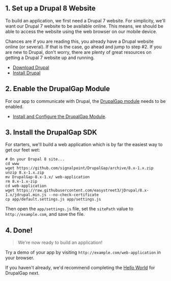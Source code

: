 ## 1. Set up a Drupal 8 Website

To build an application, we first need a Drupal 7 website. For simplicity, we'll want our Drupal 7 website to be available online. This means, we should be able to access the website using the web browser on our mobile device.

Chances are if you are reading this, you already have a Drupal website online (or several). If that is the case, go ahead and jump to step #2. If you are new to Drupal, don't worry, there are plenty of great resources on getting a Drupal 7 website up and running.

 - [Download Drupal](https://drupal.org/download)
 - [Install Drupal](http://drupal.org/documentation/install)

## 2. Enable the DrupalGap Module

For our app to communicate with Drupal, the [DrupalGap module](http://www.drupal.org/project/drupalgap) needs to be enabled.

- [Install and Configure the DrupalGap Module](http://cgit.drupalcode.org/drupalgap/plain/README.md?h=8.x-1.x).

## 3. Install the DrupalGap SDK

For starters, we'll build a web application which is by far the easiest way to get our feet wet:

```
# On your Drupal 8 site...
cd www
wget https://github.com/signalpoint/DrupalGap/archive/8.x-1.x.zip
unzip 8.x-1.x.zip
mv DrupalGap-8.x-1.x/ web-application
rm 8.x-1.x-zip
cd web-application
wget https://raw.githubusercontent.com/easystreet3/jDrupal/8.x-1.x/jdrupal.min.js --no-check-certificate
cp app/default.settings.js app/settings.js
```

Then open the `app/settings.js` file, set the `sitePath` value to `http://example.com`, and save the file.

## 4. Done!

> We're now ready to build an application!

Try a demo of your app by visiting `http://example.com/web-application` in your browser.

If you haven't already, we'd recommend completing the [Hello World](Hello_World) for DrupalGap next.
